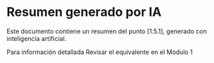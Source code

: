 # Resumen generado por IA

Este documento contiene un resumen del punto [1.5.1], generado con inteligencia artificial.

 Para información detallada Revisar el equivalente en el Módulo 1

